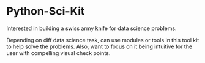 # Python-Sci-Kit
Interested in building a swiss army knife for data science problems.

Depending on diff data science task, can use modules or tools in this tool kit to help solve the problems. Also, want to focus on 
it being intuitive for the user with compelling visual check points.
